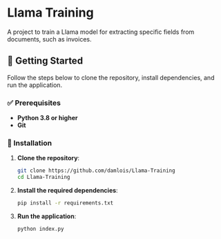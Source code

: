 # Llama Training

A project to train a Llama model for extracting specific fields from documents, such as invoices.

## 📘 Getting Started

Follow the steps below to clone the repository, install dependencies, and run the application.

### ✅ Prerequisites

- **Python 3.8 or higher** 
- **Git**

### 📂 Installation

1. **Clone the repository**:
   ```bash
   git clone https://github.com/damlois/Llama-Training
   cd Llama-Training
   ```

2. **Install the required dependencies**:
   ```bash
   pip install -r requirements.txt
   ```

3. **Run the application**:
   ```bash
   python index.py
   ```